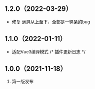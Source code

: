 ## 1.2.0（2022-03-29）
- 修复 满屏从上至下，全部是一竖条的bug
## 1.1.0（2022-01-11）
- 适配Vue3编译模式
/* 插件更新日志 */
## 1.0.0（2021-11-18）
1. 第一版发布
